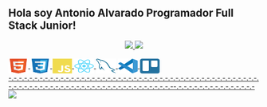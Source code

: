 ## Hola soy Antonio Alvarado Programador Full Stack Junior!
<div align="center">
  <a href="https://github.com/tonylumia710">
  <img height="160em" src="https://github-readme-stats.vercel.app/api?username=tonylumia710&show_icons=true&theme=blue-green&include_all_commits=true&count_private=true"/>
  <img height="160em" src="https://github-readme-stats.vercel.app/api/top-langs/?username=tonylumia710&layout=compact&langs_count=7&theme=blue-green"/>
</div>
  
  <div style="display: inline_block"><br>
  <img align="center" alt="Antonio-HTML" height="30" width="40" src="https://raw.githubusercontent.com/devicons/devicon/master/icons/html5/html5-original.svg">
  <img align="center" alt="Antonio-CSS" height="30" width="40" src="https://raw.githubusercontent.com/devicons/devicon/master/icons/css3/css3-original.svg">  
  <img align="center" alt="Antonio-Js" height="30" width="40" src="https://raw.githubusercontent.com/devicons/devicon/master/icons/javascript/javascript-plain.svg">  
  <img align="center" alt="Antonio-React" height="30" width="40" src="https://raw.githubusercontent.com/devicons/devicon/master/icons/react/react-original.svg">
  <img align="center" alt="Antonio-Mysql" height="30" width="40" src="https://raw.githubusercontent.com/devicons/devicon/2ae2a900d2f041da66e950e4d48052658d850630/icons/mysql/mysql-original.svg">
    <img align="center" alt="Antonio-Vscode" height="30" width="40" src="https://raw.githubusercontent.com/devicons/devicon/2ae2a900d2f041da66e950e4d48052658d850630/icons/vscode/vscode-original.svg">
    <img align="center" alt="Antonio-Trello" height="30" width="40" src="https://raw.githubusercontent.com/devicons/devicon/2ae2a900d2f041da66e950e4d48052658d850630/icons/trello/trello-plain.svg">
 <div>
   -.-.-.-.-.-.-.-.-.-.-.-.-.-.-.-.-.-.-.-.-.-.-.-.-.-.-.-.-.-.-.-.-.-.-.-.-.-.-.-.-.-.-.-.-.-.-.-.-.-.-.-.-.-.-.-.-.-.-.-.-.-.-.-.-.-.-.-.-.-.-.-.-.-.-.-.-.-.-.--.-.-.-.-.-.-.-.-.-.-.-.-.-.-.-             
 </div>  
 <div>
     <a href="https://www.linkedin.com/in/antonio-armando-alvarado-819958118/" target="_blank"><img src="https://img.shields.io/badge/-LinkedIn-%230077B5?style=for-the-badge&logo=linkedin&logoColor=white" target="_blank"></a> 
  </div>  
   
